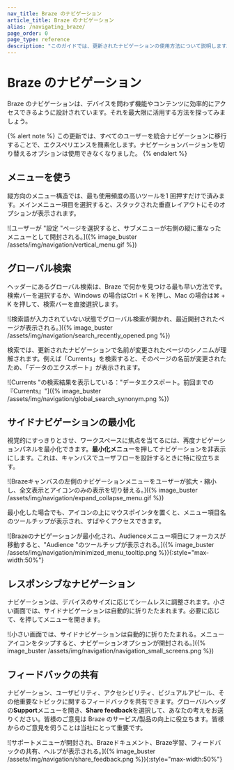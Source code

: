 ```yaml
---
nav_title: Braze のナビゲーション
article_title: Braze のナビゲーション
alias: /navigating_braze/
page_order: 0
page_type: reference
description: "このガイドでは、更新されたナビゲーションの使用方法について説明します。"
---
```


# Braze のナビゲーション

Braze のナビゲーションは、デバイスを問わず機能やコンテンツに効率的にアクセスできるように設計されています。それを最大限に活用する方法を探ってみましょう。

{% alert note %}
この更新では、すべてのユーザーを統合ナビゲーションに移行することで、エクスペリエンスを簡素化します。ナビゲーションバージョンを切り替えるオプションは使用できなくなりました。
{% endalert %}

## メニューを使う

縦方向のメニュー構造では、最も使用頻度の高いツールを1 回押すだけで済みます。メインメニュー項目を選択すると、スタックされた垂直レイアウトにそのオプションが表示されます。 

\![ユーザーが "設定 "ページを選択すると、サブメニューが右側の縦に重なったメニューとして開封される。]({% image_buster /assets/img/navigation/vertical_menu.gif %})

## グローバル検索

ヘッダーにあるグローバル検索は、Braze で何かを見つける最も早い方法です。検索バーを選択するか、Windows の場合はCtrl + K を押し、Mac の場合は⌘ + K を押して、検索バーを直接選択します。 

\![検索語が入力されていない状態でグローバル検索が開かれ、最近開封されたページが表示される。]({% image_buster /assets/img/navigation/search_recently_opened.png %})

検索では、更新されたナビゲーションで名前が変更されたページのシノニムが理解されます。例えば「Currents」を検索すると、そのページの名前が変更されたため、「データのエクスポート」が表示されます。

\![Currents "の検索結果を表示している："データエクスポート。前回までの『Currents』"]({% image_buster /assets/img/navigation/global_search_synonym.png %})

## サイドナビゲーションの最小化

視覚的にすっきりとさせ、ワークスペースに焦点を当てるには、再度ナビゲーションパネルを最小化できます。**最小化メニュー**を押してナビゲーションを非表示にします。これは、キャンバスでユーザフローを設計するときに特に役立ちます。 

\![Brazeキャンバスの左側のナビゲーションメニューをユーザーが拡大・縮小し、全文表示とアイコンのみの表示を切り替える。]({% image_buster /assets/img/navigation/expand_collapse_menu.gif %})

最小化した場合でも、アイコンの上にマウスポインタを置くと、メニュー項目名のツールチップが表示され、すばやくアクセスできます。

\![Brazeのナビゲーションが最小化され、Audienceメニュー項目にフォーカスが移動すると、"Audience "のツールチップが表示される。]({% image_buster /assets/img/navigation/minimized_menu_tooltip.png %}){:style="max-width:50%"}

## レスポンシブなナビゲーション

ナビゲーションは、デバイスのサイズに応じてシームレスに調整されます。小さい画面では、サイドナビゲーションは自動的に折りたたまれます。必要に応じて、<i class="fa-solid fa-bars" aria-label="ナビゲーションメニュー"></i>を押してメニューを開きます。 

\![小さい画面では、サイドナビゲーションは自動的に折りたたまれる。メニューアイコンをタップすると、ナビゲーションオプションが開封される。]({% image_buster /assets/img/navigation/navigation_small_screens.png %})

## フィードバックの共有

ナビゲーション、ユーザビリティ、アクセシビリティ、ビジュアルアピール、その他重要なトピックに関するフィードバックを共有できます。グローバルヘッダの**Support**メニューを開き、**Share feedback**を選択して、あなたの考えをお送りください。皆様のご意見は Braze のサービス/製品の向上に役立ちます。皆様からのご意見を伺うことは当社にとって重要です。

\![サポートメニューが開封され、Brazeドキュメント、Braze学習、フィードバックの共有、ヘルプが表示される。]({% image_buster /assets/img/navigation/share_feedback.png %}){:style="max-width:50%"}

